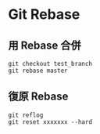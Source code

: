# Git Rebase

## 用 Rebase 合併
```
git checkout test_branch
git rebase master
```

## 復原 Rebase
```
git reflog
git reset xxxxxxx --hard
```


